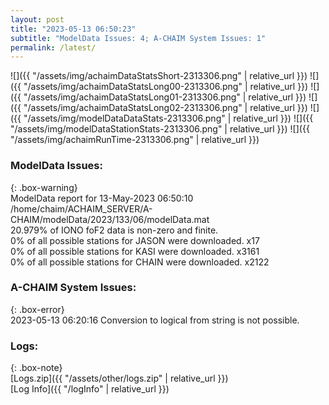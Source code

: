 ```yaml
---
layout: post
title: "2023-05-13 06:50:23"
subtitle: "ModelData Issues: 4; A-CHAIM System Issues: 1"
permalink: /latest/
---
```


![]({{ "/assets/img/achaimDataStatsShort-2313306.png" | relative_url }})
![]({{ "/assets/img/achaimDataStatsLong00-2313306.png" | relative_url }})
![]({{ "/assets/img/achaimDataStatsLong01-2313306.png" | relative_url }})
![]({{ "/assets/img/achaimDataStatsLong02-2313306.png" | relative_url }})
![]({{ "/assets/img/modelDataDataStats-2313306.png" | relative_url }})
![]({{ "/assets/img/modelDataStationStats-2313306.png" | relative_url }})
![]({{ "/assets/img/achaimRunTime-2313306.png" | relative_url }})


### ModelData Issues:  
  
{: .box-warning}  
 ModelData report for 13-May-2023 06:50:10   
 /home/chaim/ACHAIM_SERVER/A-CHAIM/modelData/2023/133/06/modelData.mat   
 20.979% of IONO foF2 data is non-zero and finite.   
 0% of all possible stations for JASON were downloaded. x17   
 0% of all possible stations for KASI were downloaded. x3161   
 0% of all possible stations for CHAIN were downloaded. x2122   
  
### A-CHAIM System Issues:  
  
{: .box-error}  
2023-05-13 06:20:16 Conversion to logical from string is not possible.  

### Logs:  
  
{: .box-note}  
[Logs.zip]({{ "/assets/other/logs.zip" | relative_url }})  
[Log Info]({{ "/logInfo" | relative_url }})  
